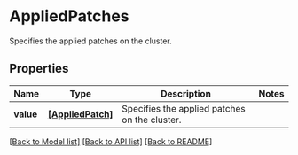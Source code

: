 # AppliedPatches

Specifies the applied patches on the cluster.

## Properties
Name | Type | Description | Notes
------------ | ------------- | ------------- | -------------
**value** | [**[AppliedPatch]**](AppliedPatch.md) | Specifies the applied patches on the cluster. | 

[[Back to Model list]](../README.md#documentation-for-models) [[Back to API list]](../README.md#documentation-for-api-endpoints) [[Back to README]](../README.md)


